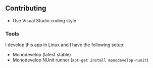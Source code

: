 ## Contributing

* Use Visual Studio coding style

### Tools

I develop this app in Linux and I have the following setup:

* Monodevelop (latest stable)
* Monodevelop NUnit runner (`apt-get install monodevelop-nunit`)
